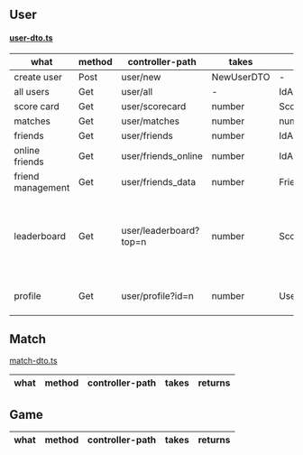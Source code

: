 ## User 

#### [user-dto.ts](..%2Fbackend%2Fsrc%2Fuser%2Fuser-dto.ts)

| what              | method  | controller-path        | takes      | returns        | comment                                          |
|-------------------|---------|------------------------|------------|----------------|--------------------------------------------------|
| create user       | Post    | user/new               | NewUserDTO | -              |                                                  |
| all users         | Get     | user/all               | -          | IdAndNameDTO[] |                                                  |
| score card        | Get     | user/scorecard         | number     | ScoreCardDTO   |                                                  |
| matches           | Get     | user/matches           | number     | number[]       |                                                  |
| friends           | Get     | user/friends           | number     | IdAndNameDTO[] |                                                  |
| online friends    | Get     | user/friends_online    | number     | IdAndNameDTO[] |                                                  |
| friend management | Get     | user/friends_data      | number     | FriendListDTO  |                                                  |
| leaderboard       | Get     | user/leaderboard?top=n | number     | ScoreCardDTO[] | Query string. n = number of players to retrieve. |
| profile           | Get     | user/profile?id=n      | number     | UserProfileDTO | Query string. n = userId                         |

## Match

[match-dto.ts](..%2Fbackend%2Fsrc%2Fmatch%2Fmatch-dto.ts)

| what              | method  | controller-path     | takes      | returns        |
|-------------------|---------|---------------------|------------|----------------|

## Game



| what          | method    | controller-path  | takes | returns        |
|---------------|-----------|------------------|-------|----------------|
